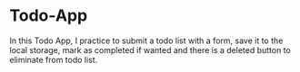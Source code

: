 # Todo-App
In this Todo App, I practice to submit a todo list with a form, save it to the local storage, mark as completed if wanted and there is a deleted button to eliminate from todo list. 
